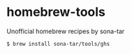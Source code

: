 # homebrew-tools
Unofficial homebrew recipes by sona-tar

```
$ brew install sona-tar/tools/ghs
```
